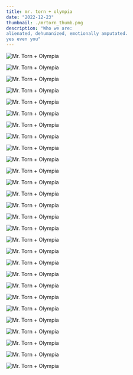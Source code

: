 ```yaml
---
title: mr. torn + olympia
date: "2022-12-23"
thumbnail: ./mrtorn_thumb.png
description: "Who we are: 
alienated, dehumanized, emotionally amputated. 
yes even you"
---
```


<div class="kg-card kg-image-card kg-width-card">

![Mr. Torn + Olympia](./mr_torn_1.jpeg)

</div>

<div class="kg-card kg-image-card kg-width-card">

![Mr. Torn + Olympia](./mr_torn_2.jpeg)

</div>
<div class="kg-card kg-image-card kg-width-card">

![Mr. Torn + Olympia](./mr_torn_3.jpeg)

</div>
<div class="kg-card kg-image-card kg-width-card">

![Mr. Torn + Olympia](./mr_torn_4.jpeg)

</div>
<div class="kg-card kg-image-card kg-width-card">

![Mr. Torn + Olympia](./mr_torn_5.jpeg)

</div>
<div class="kg-card kg-image-card kg-width-card">

![Mr. Torn + Olympia](./mr_torn_6.jpeg)

</div>
<div class="kg-card kg-image-card kg-width-card">

![Mr. Torn + Olympia](./mr_torn_7.jpeg)

</div>
<div class="kg-card kg-image-card kg-width-card">

![Mr. Torn + Olympia](./mr_torn_8.jpeg)

</div>
<div class="kg-card kg-image-card kg-width-card">

![Mr. Torn + Olympia](./mr_torn_9.jpeg)

</div>
<div class="kg-card kg-image-card kg-width-card">

![Mr. Torn + Olympia](./mr_torn_10.jpeg)

</div>
<div class="kg-card kg-image-card kg-width-card">

![Mr. Torn + Olympia](./mr_torn_11.jpeg)

</div>
<div class="kg-card kg-image-card kg-width-card">

![Mr. Torn + Olympia](./mr_torn_12.jpeg)

</div>
<div class="kg-card kg-image-card kg-width-card">

![Mr. Torn + Olympia](./mr_torn_13.jpeg)

</div>
<div class="kg-card kg-image-card kg-width-card">

![Mr. Torn + Olympia](./mr_torn_14.jpeg)

</div>
<div class="kg-card kg-image-card kg-width-card">

![Mr. Torn + Olympia](./mr_torn_15.jpeg)

</div>
<div class="kg-card kg-image-card kg-width-card">

![Mr. Torn + Olympia](./mr_torn_16.jpeg)

</div>
<div class="kg-card kg-image-card kg-width-card">

![Mr. Torn + Olympia](./mr_torn_17.jpeg)

</div>
<div class="kg-card kg-image-card kg-width-card">

![Mr. Torn + Olympia](./mr_torn_18.jpeg)

</div>
<div class="kg-card kg-image-card kg-width-card">

![Mr. Torn + Olympia](./mr_torn_19.jpeg)

</div>
<div class="kg-card kg-image-card kg-width-card">

![Mr. Torn + Olympia](./mr_torn_20.jpeg)

</div>
<div class="kg-card kg-image-card kg-width-card">

![Mr. Torn + Olympia](./mr_torn_21.jpeg)

</div>
<div class="kg-card kg-image-card kg-width-card">

![Mr. Torn + Olympia](./mr_torn_22.jpeg)

</div>
<div class="kg-card kg-image-card kg-width-card">

![Mr. Torn + Olympia](./mr_torn_23.jpeg)

</div>
<div class="kg-card kg-image-card kg-width-card">

![Mr. Torn + Olympia](./mr_torn_24.jpeg)

</div>
<div class="kg-card kg-image-card kg-width-card">

![Mr. Torn + Olympia](./mr_torn_25.jpeg)

</div>
<div class="kg-card kg-image-card kg-width-card">

![Mr. Torn + Olympia](./mr_torn_26.jpeg)

</div>
<div class="kg-card kg-image-card kg-width-card">

![Mr. Torn + Olympia](./mr_torn_27.jpeg)

</div>
<div class="kg-card kg-image-card kg-width-card">

![Mr. Torn + Olympia](./mr_torn_28.jpeg)

</div>
